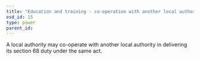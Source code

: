 ```yaml
---
title: "Education and training - co-operation with another local authority in delivering section 68 duty"
esd_id: 15
type: power
parent_id:  
---
```


A local authority may co-operate with another local authority in delivering its section 68 duty under the same act.

